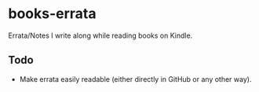 # books-errata
Errata/Notes I write along while reading books on Kindle.

## Todo

- Make errata easily readable (either directly in GitHub or any other way).
